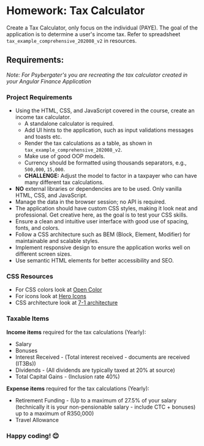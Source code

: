   # Homework: Tax Calculator

Create a Tax Calculator, only focus on the individual (PAYE). The goal of the application is to determine a user's
income tax. Refer to spreadsheet `tax_example_comprehensive_202008_v2` in resources.

## Requirements:

*Note: For Psybergater's you are recreating the tax calculator created in your Angular Finance Application*

### Project Requirements

- Using the HTML, CSS, and JavaScript covered in the course, create an income tax calculator.
    - A standalone calculator is required.
    - Add UI hints to the application, such as input validations messages and toasts etc.
    - Render the tax calculations as a table, as shown in `tax_example_comprehensive_202008_v2`.
    - Make use of good OOP models.
    - Currency should be formatted using thousands separators, e.g., `500,000`, `15,000`.
    - **CHALLENGE:** Adjust the model to factor in a taxpayer who can have many different tax calculations.
- **NO** external libraries or dependencies are to be used. Only vanilla HTML, CSS, and JavaScript.
- Manage the data in the browser session; no API is required.
- The application should have custom CSS styles, making it look neat and professional. Get creative here, as the goal is
  to test your CSS skills.
- Ensure a clean and intuitive user interface with good use of spacing, fonts, and colors.
- Follow a CSS architecture such as BEM (Block, Element, Modifier) for maintainable and scalable styles.
- Implement responsive design to ensure the application works well on different screen sizes.
- Use semantic HTML elements for better accessibility and SEO.

### CSS Resources

- For CSS colors look at [Open Color](https://yeun.github.io/open-color/)
- For icons look at [Hero Icons](https://heroicons.com/)
- CSS architecture look
  at [7-1 architecture](https://openclassrooms.com/en/courses/5625786-produce-maintainable-css-with-sass/5723581-use-the-7-1-pattern-for-a-manageable-codebase)

### Taxable Items

**Income items** required for the tax calculations (Yearly):

- Salary
- Bonuses
- Interest Received - (Total interest received - documents are received (IT3Bs))
- Dividends - (All dividends are typically taxed at 20% at source)
- Total Capital Gains - (Inclusion rate 40%)

**Expense items** required for the tax calculations (Yearly):

- Retirement Funding - (Up to a maximum of 27.5% of your salary (technically it is your non-pensionable salary - include
  CTC + bonuses) up to a maximum of R350,000)
- Travel Allowance

### Happy coding! 😊
